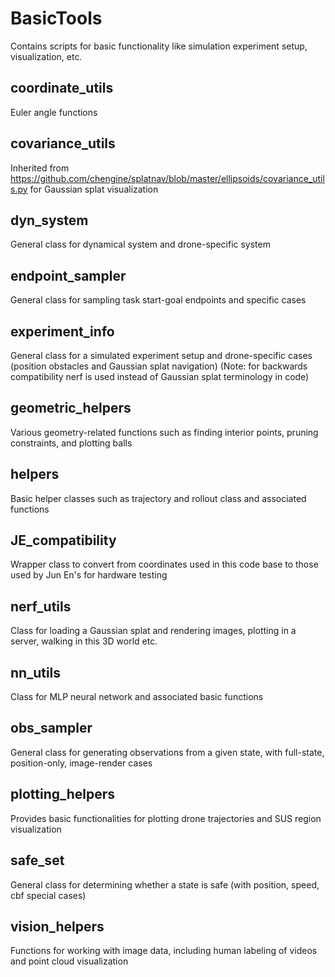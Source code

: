 # BasicTools
Contains scripts for basic functionality like simulation experiment setup, visualization, etc.

## coordinate_utils
Euler angle functions

## covariance_utils
Inherited from https://github.com/chengine/splatnav/blob/master/ellipsoids/covariance_utils.py for Gaussian splat visualization

## dyn_system
General class for dynamical system and drone-specific system

## endpoint_sampler
General class for sampling task start-goal endpoints and specific cases

## experiment_info
General class for a simulated experiment setup and drone-specific cases (position obstacles and Gaussian splat navigation)
(Note: for backwards compatibility nerf is used instead of Gaussian splat terminology in code)

## geometric_helpers
Various geometry-related functions such as finding interior points, pruning constraints, and plotting balls

## helpers
Basic helper classes such as trajectory and rollout class and associated functions

## JE_compatibility
Wrapper class to convert from coordinates used in this code base to those used by Jun En's for hardware testing

## nerf_utils
Class for loading a Gaussian splat and rendering images, plotting in a server, walking in this 3D world etc.

## nn_utils
Class for MLP neural network and associated basic functions

## obs_sampler
General class for generating observations from a given state, with full-state, position-only, image-render cases 

## plotting_helpers
Provides basic functionalities for plotting drone trajectories and SUS region visualization

## safe_set
General class for determining whether a state is safe (with position, speed, cbf special cases)

## vision_helpers
Functions for working with image data, including human labeling of videos and point cloud visualization